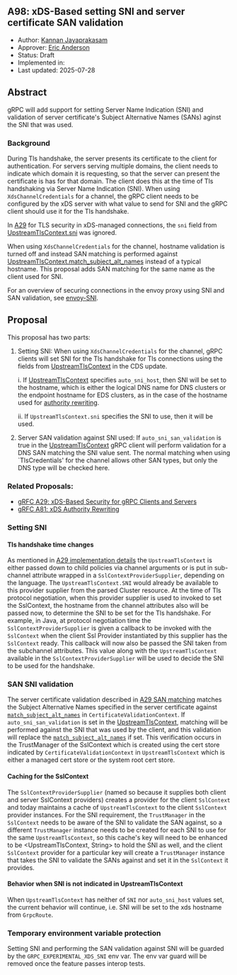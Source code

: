 A98: xDS-Based setting SNI and server certificate SAN validation
----
* Author: [Kannan Jayaprakasam](https://github.com/kannanjgithub)
* Approver: [Eric Anderson](https://github.com/ejona86)
* Status: Draft
* Implemented in:
* Last updated: 2025-07-28

## Abstract

gRPC will add support for setting Server Name Indication (SNI) and validation of server certificate's
Subject Alternative Names (SANs) aginst the SNI that was used.

### Background

During Tls handshake, the server presents its certificate to the client for authentication. For servers
serving multiple domains, the client needs to indicate which domain it is requesting, so that the server
can present the certificate is has for that domain. The client does this at the time of Tls handshaking
via Server Name Indication (SNI). When using `XdsChannelCredentials` for a channel, the gRPC client needs
to be configured by the xDS server with what value to send for SNI and the gRPC client should use it for
the Tls handshake.

In [A29][A29] for TLS security in xDS-managed connections, the `sni` field from [UpstreamTlsContext.sni][UTC_SNI]
was ignored. 

When using `XdsChannelCredentials` for the channel, hostname validation
is turned off and instead SAN matching is performed against [UpstreamTlsContext.match_subject_alt_names][match_subject_alt_names]
instead of a typical hostname. This proposal adds SAN matching for the same name as the client used for SNI.

For an overview of securing connections in the envoy proxy using SNI 
and SAN validation, see [envoy-SNI].

[UTC_SNI]: https://github.com/envoyproxy/envoy/blob/ee2bab9e40e7d7649cc88c5e1098c74e0c79501d/api/envoy/extensions/transport_sockets/tls/v3/tls.proto#L42
[A29]: A29-xds-tls-security.md
[envoy-SNI]: https://www.envoyproxy.io/docs/envoy/latest/start/quick-start/securing
[match_subject_alt_names]: https://github.com/envoyproxy/envoy/blob/b29d6543e7568a8a3e772c7909a1daa182acc670/api/envoy/extensions/transport_sockets/tls/v3/common.proto#L407

## Proposal
This proposal has two parts:
1. Setting SNI: When using `XdsChannelCredentials` for the channel, gRPC clients will set SNI for the Tls handshake for 
Tls connections using the fields from [UpstreamTlsContext][UTC] in the CDS update.    

    i. If [UpstreamTlsContext][UTC] specifies `auto_sni_host`, then
SNI will be set to the hostname, which is either the logical
DNS name for DNS clusters or the endpoint hostname for EDS
clusters, as in the case of the hostname used for [authority
rewriting][A81-hostname].

    ii. If `UpstreamTlsContext.sni` specifies the SNI to use, then
it will be used.

[UTC]: https://github.com/envoyproxy/envoy/blob/ee2bab9e40e7d7649cc88c5e1098c74e0c79501d/api/envoy/extensions/transport_sockets/tls/v3/tls.proto#L29
[A81-hostname]: https://github.com/grpc/proposal/blob/4f833c5774e71e94534f72b94ee1b9763ec58516/A81-xds-authority-rewriting.md?plain=1#L85

2. Server SAN validation against SNI used: If `auto_sni_san_validation` is true in the [UpstreamTlsContext][UTC] 
gRPC client will perform validation for a DNS SAN matching the SNI value 
sent. The normal matching when using `TlsCredentials' for the channel 
allows other SAN types, but only the DNS type will be checked here.

### Related Proposals:
* [gRFC A29: xDS-Based Security for gRPC Clients and Servers][A29]
* [gRFC A81: xDS Authority Rewriting][A81]

[A29]: A29-xds-tls-security.md
[A81]: A81-xds-authority-rewriting.md

### Setting SNI
#### Tls handshake time changes
As mentioned in [A29 implementation details][A29_impl-details] the
`UpstreamTlsContext` is either passed down to child policies via
channel arguments or is put in sub-channel attribute wrapped in a
`SslContextProviderSupplier`, depending on the language. The `UpstreamTlsContext.SNI`
would already be available to this provider supplier  from the parsed Cluster resource.
At the time of Tls protocol negotiation, when this provider supplier is 
used to invoked to set the SslContext, the hostname from the channel attributes
also will be passed now, to determine the SNI to be set for the Tls handshake.
For example, in Java, at protocol negotiation time the `SslContextProviderSupplier` is given 
a callback to be invoked with the `SslContext` when the client Ssl Provider instantiated by 
this supplier has the `SslContext` ready. This callback will now also be passed the SNI
taken from the subchannel attributes. This value along with the `UpstreamTlsContext` available
in the `SslContextProviderSupplier` will be used to decide the SNI to be used for the handshake.

[A29_impl-details]: https://github.com/grpc/proposal/blob/master/A29-xds-tls-security.md#implementation-details
[UTC_SNI]: https://github.com/envoyproxy/envoy/blob/ee2bab9e40e7d7649cc88c5e1098c74e0c79501d/api/envoy/extensions/transport_sockets/tls/v3/tls.proto#L42

### SAN SNI validation
The server certificate validation described in [A29 SAN matching][A29_SAN-matching]
matches the Subject Alternative Names specified in the server certificate against 
[`match_subject_alt_names`][match_subject_alt_names] in `CertificateValidationContext`.
If `auto_sni_san_validation` is set in the [UpstreamTlsContext][UTC], matching will be 
performed against the SNI that was used by the client, and this validation will replace
the [`match_subject_alt_names`][match_subject_alt_names] if set. This verification occurs
in the TrustManager of the SslContext which is created using the cert store indicated by 
`CertificateValidationContext` in `UpstreamTlsContext` which is either a managed cert store
or the system root cert store. 

#### Caching for the SslContext 
The `SslContextProviderSupplier` (named so because it supplies both client and server
SslContext providers) creates a provider for the client `SslContext` and today 
maintains a cache of `UpstreamTlsContext` to the client `SslContext` provider instances. 
For the SNI requirement, the `TrustManager` in the `SslContext` needs to 
be aware of the SNI to validate the SAN against, so a different `TrustManager` instance needs 
to be created for each SNI to use for the same `UpstreamTlsContext`, so this cache's key will 
need to be enhanced to be <UpstreamTlsContext, String> to hold the SNI as well, and the client
`SslContext` provider for a particular key will create a `TrustManager` instance that takes the 
SNI to validate the SANs against and set it in the `SslContext` it provides.

[A29_SAN-matching]: https://github.com/grpc/proposal/blob/master/A29-xds-tls-security.md#server-authorization-aka-subject-alt-name-checks
[match_subject_alt_names]: https://github.com/envoyproxy/envoy/blob/b29d6543e7568a8a3e772c7909a1daa182acc670/api/envoy/extensions/transport_sockets/tls/v3/common.proto#L407
[UTC]: https://github.com/envoyproxy/envoy/blob/ee2bab9e40e7d7649cc88c5e1098c74e0c79501d/api/envoy/extensions/transport_sockets/tls/v3/tls.proto#L29

#### Behavior when SNI is not indicated in UpstreamTlsContext
When `UpstreamTlsContext` has neither of `SNI` nor `auto_sni_host` values set, the current behavior will continue, i.e. SNI will be set to the xds hostname from `GrpcRoute`.

### Temporary environment variable protection
Setting SNI and performing the SAN validation against SNI will be guarded by the `GRPC_EXPERIMENTAL_XDS_SNI`
env var. The env var guard will be removed once the feature passes interop tests.
